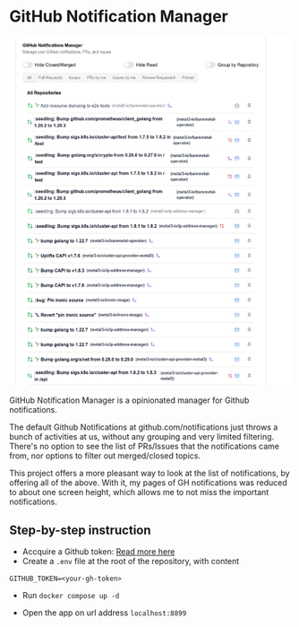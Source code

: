 # GitHub Notification Manager

![](screenshot.png)

GitHub Notification Manager is a opinionated manager for Github notifications.

The default Github Notifications at github.com/notifications just throws a bunch of
activities at us, without any grouping and very limited filtering. There's no option
to see the list of PRs/Issues that the notifications came from, nor options to filter
out merged/closed topics.

This project offers a more pleasant way to look at the list of notifications, by offering
all of the above. With it, my pages of GH notifications was reduced to about one screen
height, which allows me to not miss the important notifications.

## Step-by-step instruction

- Accquire a Github token: [Read more here](https://docs.github.com/en/authentication/keeping-your-account-and-data-secure/managing-your-personal-access-tokens)
- Create a `.env` file at the root of the repository, with content

```
GITHUB_TOKEN=<your-gh-token>
```

- Run `docker compose up -d`

- Open the app on url address `localhost:8899`
